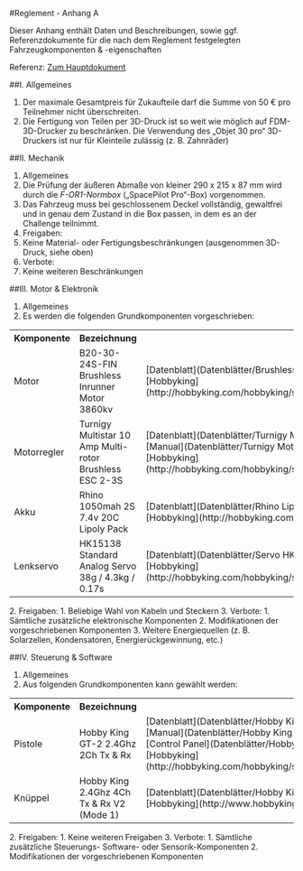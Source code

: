#Reglement - Anhang A

Dieser Anhang enthält Daten und Beschreibungen, sowie ggf. Referenzdokumente für die nach dem Reglement festgelegten Fahrzeugkomponenten & -eigenschaften

Referenz: [Zum Hauptdokument](Reglement.md)

##I. Allgemeines
1. Der maximale Gesamtpreis für Zukaufteile darf die Summe von 50 € pro Teilnehmer nicht überschreiten.
2. Die Fertigung von Teilen per 3D-Druck ist so weit wie möglich auf FDM-3D-Drucker zu beschränken. Die Verwendung des „Objet 30 pro“ 3D-Druckers ist nur für Kleinteile zulässig (z. B. Zahnräder)

##II. Mechanik
1. Allgemeines
  1. Die Prüfung der äußeren Abmaße von kleiner 290 x 215 x 87 mm wird durch die *F-OR1-Normbox* („SpacePilot Pro“-Box) vorgenommen.
  2. Das Fahrzeug muss bei geschlossenem Deckel vollständig, gewaltfrei und in genau dem Zustand in die Box passen, in dem es an der Challenge teilnimmt.
2. Freigaben:
  1. Keine Material- oder Fertigungsbeschränkungen (ausgenommen 3D-Druck, siehe oben)
3. Verbote:
  1. Keine weiteren Beschränkungen

##III. Motor & Elektronik
1. Allgemeines
  1. Es werden die folgenden Grundkomponenten vorgeschrieben:
<table><tbody><tr><th>Komponente</th><th>Bezeichnung</th><th>Links</th></tr>
<tr><td>Motor</td><td>B20-30-24S-FIN Brushless Inrunner Motor 3860kv</td><td>[Datenblatt](Datenblätter/Brushless Motor B20-30-24S-FIN - Datenblatt.pdf)<br>[Hobbyking](http://hobbyking.com/hobbyking/store/__24930__B20_30_24S_FIN_Brushless_Inrunner_Motor_3860kv.html)</td></tr>
<tr><td>Motorregler</td><td>Turnigy Multistar 10 Amp Multi-rotor Brushless ESC 2-3S</td><td>[Datenblatt](Datenblätter/Turnigy Motorregler - Datenblatt.pdf)<br>[Manual](Datenblätter/Turnigy Motorregler - Manual.pdf)<br>[Hobbyking](http://hobbyking.com/hobbyking/store/__25362__Turnigy_Multistar_10_Amp_Multi_rotor_Brushless_ESC_2_3S.html)</td></tr>
<tr><td>Akku</td><td>Rhino 1050mah 2S 7.4v 20C Lipoly Pack</td><td>[Datenblatt](Datenblätter/Rhino Lipoly Pack 1050 - Datenblatt.pdf)<br>[Hobbyking](http://hobbyking.com/hobbyking/store/__7307__Rhino_1050mah_2S_7_4v_20C_Lipoly_Pack.html)</td></tr>
<tr><td>Lenkservo</td><td>HK15138 Standard Analog Servo 38g / 4.3kg / 0.17s</td><td>[Datenblatt](Datenblätter/Servo HK15138 - Datenblatt.pdf)<br>[Hobbyking](http://hobbyking.com/hobbyking/store/__16269__HK15138_Standard_Analog_Servo_38g_4_3kg_0_17s.html)</td></tr>
</table>
2. Freigaben:
  1. Beliebige Wahl von Kabeln und Steckern
3. Verbote:
  1. Sämtliche zusätzliche elektronische Komponenten
  2. Modifikationen der vorgeschriebenen Komponenten
  3. Weitere Energiequellen (z. B. Solarzellen, Kondensatoren, Energierückgewinnung, etc.)

##IV. Steuerung & Software
1. Allgemeines
  1. Aus folgenden Grundkomponenten kann gewählt werden:
<table><tbody><tr><th>Komponente</th><th>Bezeichnung</th><th>Links</th></tr>
<tr><td>Pistole</td><td>Hobby King GT-2 2.4Ghz 2Ch Tx & Rx</td><td>[Datenblatt](Datenblätter/Hobby King GT-2 - Datenblatt.pdf)<br>[Manual](Datenblätter/Hobby King GT-2 - Manual.pdf)<br>[Control Panel](Datenblätter/Hobby King GT-2 - Control Panel.jpg)<br>[Hobbyking](http://hobbyking.com/hobbyking/store/__10608__Hobby_King_GT_2_2_4Ghz_2Ch_Tx_Rx.html)</td></tr>
<tr><td>Knüppel</td><td>Hobby King 2.4Ghz 4Ch Tx & Rx V2 (Mode 1)</td><td>[Datenblatt](Datenblätter/Hobby King TR6A - Datenblatt.pdf)<br>[Hobbyking](http://www.hobbyking.com/hobbyking/store/uh_viewItem.asp?idProduct=8337)</td></tr>
</table>
2. Freigaben:
  1. Keine weiteren Freigaben
3. Verbote:
  1. Sämtliche zusätzliche Steuerungs- Software- oder Sensorik-Komponenten
  2. Modifikationen der vorgeschriebenen Komponenten
